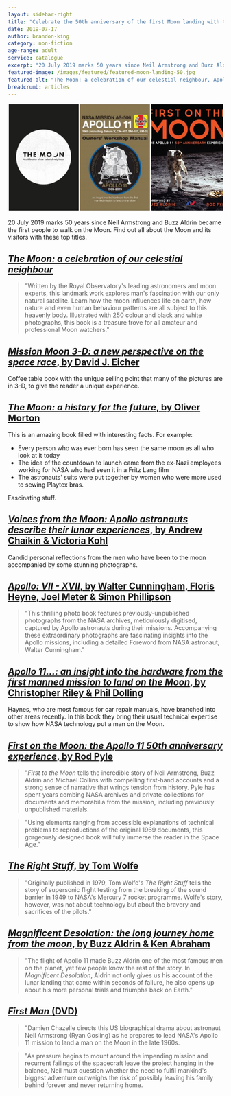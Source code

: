 ```yaml
---
layout: sidebar-right
title: "Celebrate the 50th anniversary of the first Moon landing with these top titles"
date: 2019-07-17
author: brandon-king
category: non-fiction
age-range: adult
service: catalogue
excerpt: "20 July 2019 marks 50 years since Neil Armstrong and Buzz Aldrin became the first people to walk on the Moon. Find out all about the Moon and its visitors with these top titles."
featured-image: /images/featured/featured-moon-landing-50.jpg
featured-alt: "The Moon: a celebration of our celestial neighbour, Apollo 11, First on the Moon"
breadcrumb: articles
---
```


![The Moon: a celebration of our celestial neighbour, Apollo 11, First on the Moon](/images/featured/featured-moon-landing-50.jpg)

20 July 2019 marks 50 years since Neil Armstrong and Buzz Aldrin became the first people to walk on the Moon. Find out all about the Moon and its visitors with these top titles.

## [<cite>The Moon: a celebration of our celestial neighbour</cite>](https://suffolk.spydus.co.uk/cgi-bin/spydus.exe/ENQ/OPAC/BIBENQ?BRN=2559458)

> "Written by the Royal Observatory's leading astronomers and moon experts, this landmark work explores man's fascination with our only natural satellite. Learn how the moon influences life on earth, how nature and even human behaviour patterns are all subject to this heavenly body. Illustrated with 250 colour and black and white photographs, this book is a treasure trove for all amateur and professional Moon watchers."

## [<cite>Mission Moon 3-D: a new perspective on the space race</cite>, by David J. Eicher](https://suffolk.spydus.co.uk/cgi-bin/spydus.exe/ENQ/OPAC/BIBENQ?BRN=2611156)

Coffee table book with the unique selling point that many of the pictures are in 3-D, to give the reader a unique experience.

## [<cite>The Moon: a history for the future</cite>, by Oliver Morton](https://suffolk.spydus.co.uk/cgi-bin/spydus.exe/ENQ/OPAC/BIBENQ?BRN=2544778)

This is an amazing book filled with interesting facts. For example:

* Every person who was ever born has seen the same moon as all who look at it today
* The idea of the countdown to launch came from the ex-Nazi employees working for NASA who had seen it in a Fritz Lang film
* The astronauts' suits were put together by women who were more used to sewing Playtex bras.

Fascinating stuff.

## [<cite>Voices from the Moon: Apollo astronauts describe their lunar experiences</cite>, by Andrew Chaikin & Victoria Kohl](https://suffolk.spydus.co.uk/cgi-bin/spydus.exe/ENQ/OPAC/BIBENQ?BRN=277378)

Candid personal reflections from the men who have been to the moon accompanied by some stunning photographs.

## [<cite>Apollo: VII - XVII</cite>, by Walter Cunningham, Floris Heyne, Joel Meter & Simon Phillipson](https://suffolk.spydus.co.uk/cgi-bin/spydus.exe/ENQ/OPAC/BIBENQ?BRN=2611157)

> "This thrilling photo book features previously-unpublished photographs from the NASA archives, meticulously digitised, captured by Apollo astronauts during their missions. Accompanying these extraordinary photographs are fascinating insights into the Apollo missions, including a detailed Foreword from NASA astronaut, Walter Cunningham."

## [<cite>Apollo 11...: an insight into the hardware from the first manned mission to land on the Moon</cite>, by Christopher Riley & Phil Dolling](https://suffolk.spydus.co.uk/cgi-bin/spydus.exe/ENQ/OPAC/BIBENQ?BRN=2599789)

Haynes, who are most famous for car repair manuals, have branched into other areas recently. In this book they bring their usual technical expertise to show how NASA technology put a man on the Moon.

## [<cite>First on the Moon: the Apollo 11 50th anniversary experience</cite>, by Rod Pyle](https://suffolk.spydus.co.uk/cgi-bin/spydus.exe/ENQ/OPAC/BIBENQ?BRN=2601753)

> "<cite>First to the Moon</cite> tells the incredible story of Neil Armstrong, Buzz Aldrin and Michael Collins with compelling first-hand accounts and a strong sense of narrative that wrings tension from history. Pyle has spent years combing NASA archives and private collections for documents and memorabilia from the mission, including previously unpublished materials.

> "Using elements ranging from accessible explanations of technical problems to reproductions of the original 1969 documents, this gorgeously designed book will fully immerse the reader in the Space Age."

## [<cite>The Right Stuff</cite>, by Tom Wolfe](https://suffolk.spydus.co.uk/cgi-bin/spydus.exe/ENQ/OPAC/BIBENQ?BRN=2412754)

> "Originally published in 1979, Tom Wolfe's <cite>The Right Stuff</cite> tells the story of supersonic flight testing from the breaking of the sound barrier in 1949 to NASA's Mercury 7 rocket programme. Wolfe's story, however, was not about technology but about the bravery and sacrifices of the pilots."

## [<cite>Magnificent Desolation: the long journey home from the moon</cite>, by Buzz Aldrin & Ken Abraham](https://suffolk.spydus.co.uk/cgi-bin/spydus.exe/ENQ/OPAC/BIBENQ?BRN=1546797)

> "The flight of Apollo 11 made Buzz Aldrin one of the most famous men on the planet, yet few people know the rest of the story. In <cite>Magnificent Desolation</cite>, Aldrin not only gives us his account of the lunar landing that came within seconds of failure, he also opens up about his more personal trials and triumphs back on Earth."

## [<cite>First Man</cite> (DVD)](https://suffolk.spydus.co.uk/cgi-bin/spydus.exe/ENQ/OPAC/BIBENQ?BRN=2500807)

> "Damien Chazelle directs this US biographical drama about astronaut Neil Armstrong (Ryan Gosling) as he prepares to lead NASA's Apollo 11 mission to land a man on the Moon in the late 1960s.

> "As pressure begins to mount around the impending mission and recurrent failings of the spacecraft leave the project hanging in the balance, Neil must question whether the need to fulfil mankind's biggest adventure outweighs the risk of possibly leaving his family behind forever and never returning home.
